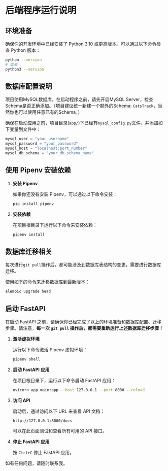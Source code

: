 # 后端程序运行说明

## 环境准备

确保你的开发环境中已经安装了 Python 3.10 或更高版本。可以通过以下命令检查 Python 版本：

```bash
python --version
# 或者
python3 --version
```

## 数据库配置说明

项目使用MySQL数据库。在启动程序之前，请先开启MySQL Server，检查Schema是否正确添加。（项目建议统一新建一个额外的Schema: `CatsTrack`，当然你也可以使用任意已有的Schema。）

确保在启动应用之前，项目目录(`app/`)下已经有`mysql_config.py`文件，并添加如下变量到文件中：
```python
mysql_user = "your_username"
mysql_password = "your_password"
mysql_host = "localhost:port_number"
mysql_db_schema = "your_db_schema_name"
``` 

## 使用 Pipenv 安装依赖

1. **安装 Pipenv**

   如果你还没有安装 Pipenv，可以通过以下命令安装：

   ```bash
   pip install pipenv
   ```

2. **安装依赖**

   在项目根目录下运行以下命令来安装依赖：

   ```bash
   pipenv install
   ```

## 数据库迁移相关
每次进行`git pull`操作后，都可能涉及到数据库表结构的变更，需要进行数据库迁移。

使用如下的命令来迁移数据库到最新版本：

```bash
alembic upgrade head
```


## 启动 FastAPI
在启动 FastAPI 之前，请确保你已经完成了以上的环境准备和数据库配置、迁移步骤。请注意，**每一次 `git pull` 操作后，都需要重新运行上述数据库迁移步骤！**

1. **激活虚拟环境**

   运行以下命令激活 Pipenv 虚拟环境：

   ```bash
   pipenv shell
   ```

2. **启动 FastAPI 应用**

   在项目根目录下，运行以下命令启动 FastAPI 应用：

   ```bash
   uvicorn app.main:app --host 127.0.0.1 --port 8000 --reload
   ```
3. **访问 API**

   启动后，通过访问以下 URL 来查看 API 文档：

   ```
   http://127.0.0.1:8000/docs
   ```

   可以在此页面测试和查看所有可用的 API 接口。

4. **停止 FastAPI 应用**

   按 `Ctrl+C` 停止 FastAPI 应用。



如有任何问题，请随时联系我。
